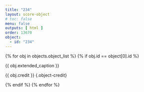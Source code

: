 ```yaml
---
title: "234"
layout: score-object
# toc: false
menu: false
outputs: [ html ]
order: 13670
object:
  - id: "234"
---
```


{% for obj in objects.object_list %}
{% if obj.id == object[0].id %}

{{ obj.extended_caption }}

{{ obj.credit }} {.object-credit}

{% endif %}
{% endfor %}

